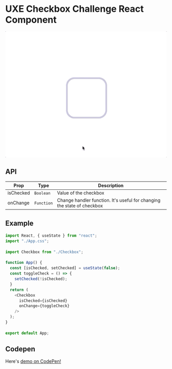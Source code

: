 # UXE Checkbox Challenge React  Component

![checkbox animation](animation.gif)

## API
| Prop  | Type | Description |
| ------------- | ------------- | ------------- |
| isChecked  | `Boolean`  | Value of the checkbox |
| onChange  | `Function` | Change handler function. It's useful for changing the state of checkbox |

## Example
```javascript
import React, { useState } from "react";
import "./App.css";

import Checkbox from "./Checkbox";

function App() {
  const [isChecked, setChecked] = useState(false);
  const toggleCheck = () => {
    setChecked(!isChecked);
  }
  return (
    <Checkbox
      isChecked={isChecked}
      onChange={toggleCheck}
    />
  );
}

export default App;
```

## Codepen
Here's [demo on CodePen!](https://codepen.io/KiarashZ/pen/zYxNxEe)
